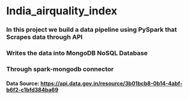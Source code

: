 # India_airquality_index

### In this project we build a data pipeline using PySpark that Scrapes data through API
### Writes the data into MongoDB NoSQL Database
### Through spark-mongodb connector

#### Data Source: https://api.data.gov.in/resource/3b01bcb8-0b14-4abf-b6f2-c1bfd384ba69
